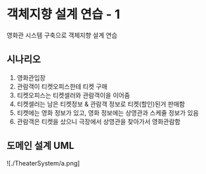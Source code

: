 # 객체지향 설계 연습 - 1
영화관 시스템 구축으로 객체지향 설계 연습


## 시나리오
1. 영화관입장
2. 관람객이 티켓오피스한테 티켓 구매
3. 티켓오피스는 티켓셀러와 관람객이을 이어줌
4. 티켓셀러는 남은 티켓정보 & 관람객 정보로 티켓(할인)된거 판매함
5. 티켓에는 영화 정보가 있고, 영화 정보에는 상영관과 스케쥴 정보가 있음
6. 관람객은 티켓을 샀으니 극장에서 상영관을 찾아가서 영화관람함

## 도메인 설계 UML
![./TheaterSystem/a.png]
